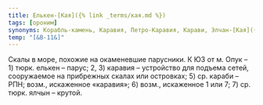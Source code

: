 ```yaml
---
title: Елькен-[Кая]({% link _terms/кая.md %})
tags: [ороним]
synonyms: Корабль-камень, Каравия, Петро-Каравия, Карави, Элчан-[Кая]({% link _terms/кая.md %}) Ялчан-[Кая]({% link _terms/кая.md %})
temp: "[&В-11&]"
---
```


Скалы в море, похожие на окаменевшие парусники. К ЮЗ от м. Опук – 1) тюрк.
елькен – парус; 2, 3) каравия – устройство для подъема сетей, сооружаемое на
прибрежных скалах или островках; 5) ср. караби – РПН; возм., искаженное
«каравия»; 6) возм., искаженное 1 или 7; 7) ср. тюрк. ялчын – крутой.
